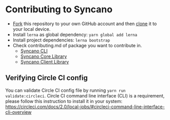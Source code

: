 # Contributing to Syncano

- [Fork](https://help.github.com/articles/fork-a-repo/) this repository to your own GitHub account and then [clone](https://help.github.com/articles/cloning-a-repository/) it to your local device.
- Install `lerna` as global dependency: `yarn global add lerna`
- Install project dependencies: `lerna bootstrap`
- Check contributing.md of package you want to contribute in.
  - [Syncano CLI](packages/cli/contributing.md)
  - [Syncano Core Library](packages/lib-js-core/contributing.md)
  - [Syncano Client Library](packages/lib-js-client/contributing.md)

## Verifying Circle CI config

You can validate Circle CI config file by running `yarn run validate:circleci`.
Circle CI command line interface (CLI) is a requirement, please follow this instruction to install it in your system:
https://circleci.com/docs/2.0/local-jobs/#circleci-command-line-interface-cli-overview
